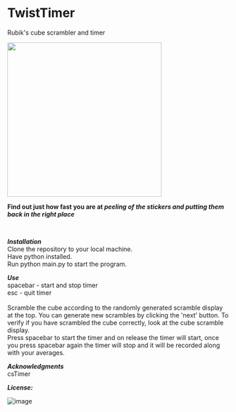 # TwistTimer

Rubik's cube scrambler and timer

<img src="https://user-images.githubusercontent.com/57689939/222673159-64f9bfc8-d06c-47d4-b8a3-f50e750043df.png" height="350">

<br>

**Find out just how fast you are at *peeling of the stickers and putting them back in the right place***

<br>

***Installation*** <br />
Clone the repository to your local machine. <br />
Have python installed. <br />
Run python main.py to start the program.

***Use*** <br />
spacebar - start and stop timer <br />
esc - quit timer <br />
<br />
Scramble the cube according to the randomly generated scramble display at the top. You can generate new scrambles by clicking the 'next' button. To verify if you have scrambled the cube correctly, look at the cube scramble display. <br />
Press spacebar to start the timer and on release the timer will start, once you press spacebar again the timer will stop and it will be recorded along with your averages.

***Acknowledgments*** <br />
csTimer

***License:***

![image](https://user-images.githubusercontent.com/57689939/220727747-d79ef686-83bb-4c21-b1d8-c177c97729c2.png)
